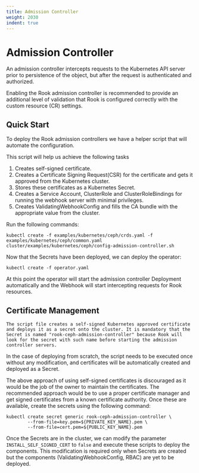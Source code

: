 ```yaml
---
title: Admission Controller
weight: 2030
indent: true
---
```


# Admission Controller

An admission controller intercepts requests to the Kubernetes API server prior to persistence of the object, but after the request is authenticated and authorized.

Enabling the Rook admission controller is recommended to provide an additional level of validation that Rook is configured correctly with the custom resource (CR) settings.

## Quick Start

To deploy the Rook admission controllers we have a helper script that will automate the configuration.

This script will help us achieve the following tasks
1. Creates self-signed certificate.
1. Creates a Certificate Signing Request(CSR) for the certificate and gets it approved from the Kubernetes cluster.
1. Stores these certificates as a Kubernetes Secret.
1. Creates a Service Account, ClusterRole and ClusterRoleBindings for running the webhook server with minimal privileges.
1. Creates ValidatingWebhookConfig and fills the CA bundle with the appropriate value from the cluster.

Run the following commands:
```console
kubectl create -f examples/kubernetes/ceph/crds.yaml -f examples/kubernetes/ceph/common.yaml
cluster/examples/kubernetes/ceph/config-admission-controller.sh
```
Now that the Secrets have been deployed, we can deploy the operator:
```console
kubectl create -f operator.yaml
```

At this point the operator will start the admission controller Deployment automatically and the Webhook will start intercepting requests for Rook resources.

## Certificate Management

    The script file creates a self-signed Kubernetes approved certificate and deploys it as a secret onto the cluster. It is mandatory that the Secret is named "rook-ceph-admission-controller" because Rook will look for the secret with such name before starting the admission controller servers.

In the case of deploying from scratch, the script needs to be executed once without any modification, and certificates will be automatically created and deployed as a Secret.

The above approach of using self-signed certificates is discouraged as it would be the job of the owner to maintain the certificates. The recommended approach would be to use a proper certificate manager and get signed certificates from a known certificate authority. Once these are available, create the secrets using the following command:

```console
kubectl create secret generic rook-ceph-admission-controller \
        --from-file=key.pem=${PRIVATE_KEY_NAME}.pem \
        --from-file=cert.pem=${PUBLIC_KEY_NAME}.pem
```

Once the Secrets are in the cluster, we can modify the parameter `INSTALL_SELF_SIGNED_CERT` to `false` and execute these scripts to deploy the components. This modification is required only when Secrets are created but the components (ValidatingWebhookConfig, RBAC) are yet to be deployed.
